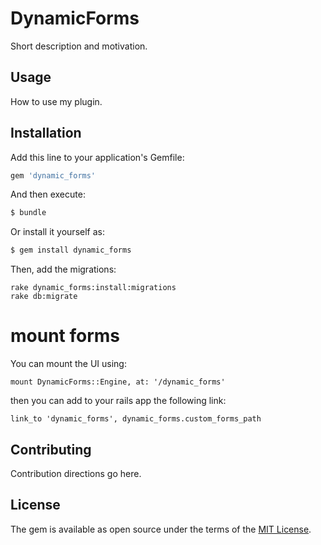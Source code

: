 # DynamicForms
Short description and motivation.

## Usage
How to use my plugin.

## Installation
Add this line to your application's Gemfile:

```ruby
gem 'dynamic_forms'
```

And then execute:
```bash
$ bundle
```

Or install it yourself as:
```bash
$ gem install dynamic_forms
```

Then, add the migrations:
```
rake dynamic_forms:install:migrations
rake db:migrate
```

# mount forms

You can mount the UI using:

```
mount DynamicForms::Engine, at: '/dynamic_forms'
```

then you can add to your rails app the following link:

```
link_to 'dynamic_forms', dynamic_forms.custom_forms_path
```


## Contributing
Contribution directions go here.

## License
The gem is available as open source under the terms of the [MIT License](http://opensource.org/licenses/MIT).
